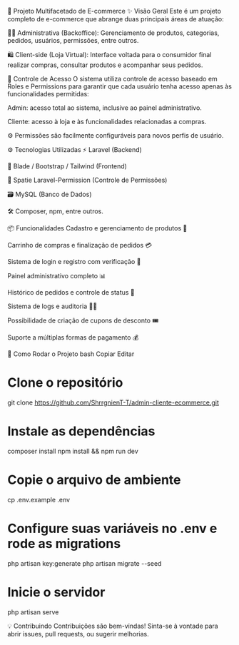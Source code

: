 🛒 Projeto Multifacetado de E-commerce
✨ Visão Geral
Este é um projeto completo de e-commerce que abrange duas principais áreas de atuação:

🧑‍💼 Administrativa (Backoffice): Gerenciamento de produtos, categorias, pedidos, usuários, permissões, entre outros.

🛍️ Client-side (Loja Virtual): Interface voltada para o consumidor final realizar compras, consultar produtos e acompanhar seus pedidos.

🔐 Controle de Acesso
O sistema utiliza controle de acesso baseado em Roles e Permissions para garantir que cada usuário tenha acesso apenas às funcionalidades permitidas:

Admin: acesso total ao sistema, inclusive ao painel administrativo.

Cliente: acesso à loja e às funcionalidades relacionadas a compras.

⚙️ Permissões são facilmente configuráveis para novos perfis de usuário.

⚙️ Tecnologias Utilizadas
⚡ Laravel (Backend)

🎨 Blade / Bootstrap / Tailwind (Frontend)

🧠 Spatie Laravel-Permission (Controle de Permissões)

🗃️ MySQL (Banco de Dados)

🛠️ Composer, npm, entre outros.

📦 Funcionalidades
Cadastro e gerenciamento de produtos 🧾

Carrinho de compras e finalização de pedidos 💳

Sistema de login e registro com verificação 🔐

Painel administrativo completo 📊

Histórico de pedidos e controle de status 🚚

Sistema de logs e auditoria 🕵️‍♂️

Possibilidade de criação de cupons de desconto 🎟️

Suporte a múltiplas formas de pagamento 💰

🚀 Como Rodar o Projeto
bash
Copiar
Editar
# Clone o repositório
git clone https://github.com/ShrrgnienT-T/admin-cliente-ecommerce.git

# Instale as dependências
composer install
npm install && npm run dev

# Copie o arquivo de ambiente
cp .env.example .env

# Configure suas variáveis no .env e rode as migrations
php artisan key:generate
php artisan migrate --seed

# Inicie o servidor
php artisan serve

💡 Contribuindo
Contribuições são bem-vindas! Sinta-se à vontade para abrir issues, pull requests, ou sugerir melhorias.



